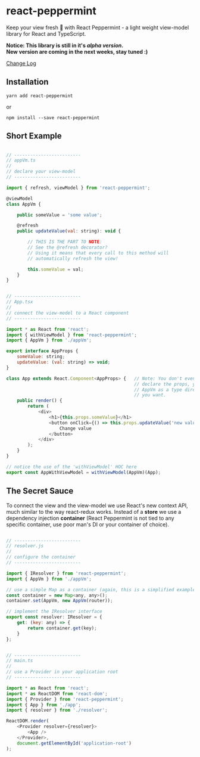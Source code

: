 # react-peppermint

Keep your view fresh 🌿 with React Peppermint - a light weight view-model library for React and TypeScript.

**Notice: This library is still in it's _alpha version_.**  
**New version are coming in the next weeks, stay tuned :)**

[Change Log](https://github.com/alonrbar/react-peppermint/blob/master/CHANGELOG.md)

## Installation

```shell
yarn add react-peppermint
```

or

```shell
npm install --save react-peppermint
```

## Short Example

```javascript

// -------------------------
// appVm.ts
//
// declare your view-model
// -------------------------

import { refresh, viewModel } from 'react-peppermint';

@viewModel
class AppVm {

    public someValue = 'some value';

    @refresh
    public updateValue(val: string): void {

        // THIS IS THE PART TO NOTE:
        // See the @refresh decorator?
        // Using it means that every call to this method will 
        // automatically refresh the view!

        this.someValue = val;
    }
}


// -------------------------
// App.tsx
//
// connect the view-model to a React component
// -------------------------

import * as React from 'react';
import { withViewModel } from 'react-peppermint';
import { AppVm } from './appVm';

export interface AppProps {
    someValue: string;
    updateValue: (val: string) => void;
}

class App extends React.Component<AppProps> {   // Note: You don't even need to
                                                // declare the props, you can use
                                                // AppVm as a type directly if 
                                                // you want.
    public render() {
        return (
            <div>
                <h1>{this.props.someValue}</h1>
                <button onClick={() => this.props.updateValue('new value')}>
                    Change value
                </button>
            </div>
        );
    }
}

// notice the use of the 'withViewModel' HOC here
export const AppWithViewModel = withViewModel(AppVm)(App);
```

## The Secret Sauce

To connect the view and the view-model we use React's new context API, much similar to the way react-redux works. Instead of a **store** we use a dependency injection **container** (React Peppermint is not tied to any specific container, use poor man's DI or your container of choice).

```javascript

// -------------------------
// resolver.js
//
// configure the container
// -------------------------

import { IResolver } from 'react-peppermint';
import { AppVm } from './appVm';

// use a simple Map as a container (again, this is a simplified example)
const container = new Map<any, any>();
container.set(AppVm, new AppVm(router));

// implement the IResolver interface
export const resolver: IResolver = {
    get: (key: any) => {
        return container.get(key);
    }
};


// -------------------------
// main.ts
//
// use a Provider in your application root
// -------------------------

import * as React from 'react';
import * as ReactDOM from 'react-dom';
import { Provider } from 'react-peppermint';
import { App } from './app';
import { resolver } from './resolver';

ReactDOM.render(
    <Provider resolver={resolver}>
        <App />
    </Provider>,
    document.getElementById('application-root')
);
```
